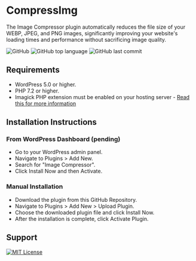 # CompressImg

The Image Compressor plugin automatically reduces the file size of your WEBP, JPEG, and PNG images, significantly improving your website's loading times and performance without sacrificing image quality.

![GitHub](https://img.shields.io/github/license/manulthanura/CompressImg) ![GitHub top language](https://img.shields.io/github/languages/top/manulthanura/CompressImg) ![GitHub last commit](https://img.shields.io/github/last-commit/manulthanura/CompressImg)

## Requirements
- WordPress 5.0 or higher.
- PHP 7.2 or higher.
- Imagick PHP extension must be enabled on your hosting server - [Read this for more information](./Note.md)

## Installation Instructions
### From WordPress Dashboard (pending)
- Go to your WordPress admin panel.
- Navigate to Plugins > Add New.
- Search for "Image Compressor".
- Click Install Now and then Activate.

### Manual Installation
- Download the plugin from this GitHub Repository.
- Navigate to Plugins > Add New > Upload Plugin.
- Choose the downloaded plugin file and click Install Now.
- After the installation is complete, click Activate Plugin.

## Support
[![MIT License](https://img.shields.io/badge/Donate-Buy%20Me%20A%20Coffee-orange.svg?style=flat-square&logo=buymeacoffee)](https://www.buymeacoffee.com/manulthanura)
